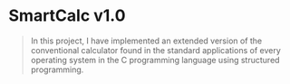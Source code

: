 # SmartCalc v1.0
> In this project, I have implemented an extended version of the conventional calculator found in the standard applications of every operating system in the C programming language using structured programming.
